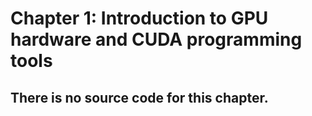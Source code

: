 # Chapter 1: Introduction to GPU hardware and CUDA programming tools

## There is no source code for this chapter.
